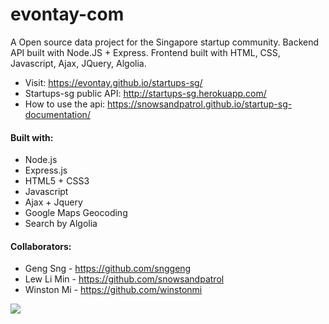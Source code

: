 # evontay-com
A Open source data project for the Singapore startup community. Backend API built with Node.JS + Express. Frontend built with HTML, CSS, Javascript, Ajax, JQuery, Algolia.

* Visit: https://evontay.github.io/startups-sg/
* Startups-sg public API: http://startups-sg.herokuapp.com/
* How to use the api: https://snowsandpatrol.github.io/startup-sg-documentation/

#### Built with:
* Node.js
* Express.js
* HTML5 + CSS3
* Javascript
* Ajax + Jquery
* Google Maps Geocoding
* Search by Algolia

#### Collaborators:
* Geng Sng - https://github.com/snggeng
* Lew Li Min - https://github.com/snowsandpatrol
* Winston Mi - https://github.com/winstonmi

<img src="https://c7.staticflickr.com/9/8436/28892830110_0ee6a0231d_b.jpg"/>
